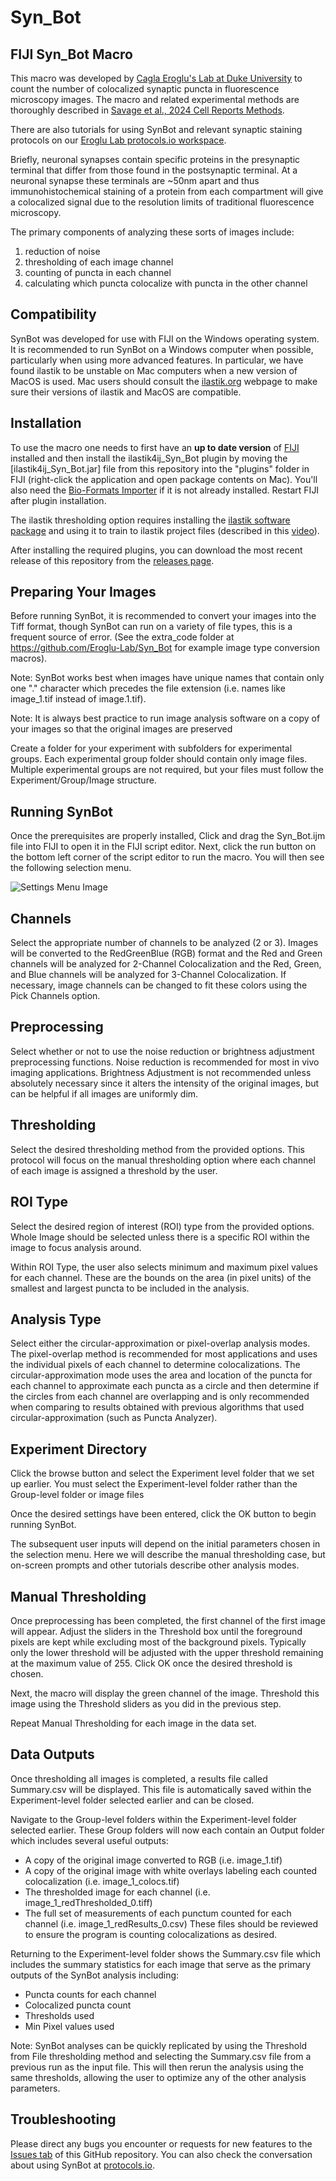 # Syn_Bot
## FIJI Syn_Bot Macro

This macro was developed by [Cagla Eroglu's Lab at Duke University](https://sites.duke.edu/eroglulab/) to count the number of colocalized synaptic puncta in fluorescence microscopy images. The macro and related experimental methods are thoroughly described in [Savage et al., 2024 Cell Reports Methods](https://www.cell.com/cell-reports-methods/fulltext/S2667-2375(24)00239-X).

There are also tutorials for using SynBot and relevant synaptic staining protocols on our [Eroglu Lab protocols.io workspace](https://www.protocols.io/view/synbot-protocols-3byl4qewjvo5/v1).

Briefly, neuronal synapses contain specific proteins in the presynaptic terminal that differ from those found in the postsynaptic terminal. At a neuronal synapse these terminals are ~50nm apart and thus immunohistochemical staining of a protein from each compartment will give a colocalized signal due to the resolution limits of traditional fluorescence microscopy. 

The primary components of analyzing these sorts of images include: 
1) reduction of noise 
2) thresholding of each image channel 
3) counting of puncta in each channel
4) calculating which puncta colocalize with puncta in the other channel

## Compatibility

SynBot was developed for use with FIJI on the Windows operating system. It is recommended to run SynBot on a Windows computer when possible, particularly when using more advanced features. In particular, we have found ilastik to be unstable on Mac computers when a new version of MacOS is used. Mac users should consult the [ilastik.org](https://www.ilastik.org/) webpage to make sure their versions of ilastik and MacOS are compatible.

## Installation

To use the macro one needs to first have an **up to date version** of [FIJI](https://fiji.sc/) installed and then install the ilastik4ij_Syn_Bot plugin by moving the [ilastik4ij_Syn_Bot.jar] file from this repository into the "plugins" folder in FIJI (right-click the application and open package contents on Mac). You'll also need the [Bio-Formats Importer](https://imagej.net/Bio-Formats) if it is not already installed. Restart FIJI after plugin installation.

The ilastik thresholding option requires installing the [ilastik software package](https://www.ilastik.org/download.html) and using it to train to ilastik project files (described in this [video](https://youtu.be/KY2lKaHMjcU)).

After installing the required plugins, you can download the most recent release of this repository from the [releases page](https://github.com/Eroglu-Lab/Syn_Bot/releases). 

## Preparing Your Images 

Before running SynBot, it is recommended to convert your images into the Tiff format, though
SynBot can run on a variety of file types, this is a frequent source of error. (See the extra_code
folder at https://github.com/Eroglu-Lab/Syn_Bot for example image type conversion macros).

Note: SynBot works best when images have unique names that contain only one "." character
which precedes the file extension (i.e. names like image_1.tif instead of image.1.tif).

Note: It is always best practice to run image analysis software on a copy of your images so
that the original images are preserved

Create a folder for your experiment with subfolders for experimental groups. Each experimental
group folder should contain only image files. Multiple experimental groups are not required, but
your files must follow the Experiment/Group/Image structure.

## Running SynBot
Once the prerequisites are properly installed, Click and drag the Syn_Bot.ijm file into FIJI to open it in the FIJI script editor. Next, click the run button on the bottom left corner of the script editor to run the macro. You will then see the following selection menu.

![Settings Menu Image](https://github.com/Eroglu-Lab/Syn_Bot/blob/main/syn_bot_menu_small.png)

## Channels 
Select the appropriate number of channels to be analyzed (2 or 3). Images will be converted to the RedGreenBlue (RGB) format and the Red and Green channels will be analyzed for 2-Channel Colocalization and the Red, Green, and Blue channels will be analyzed for 3-Channel Colocalization. If necessary, image channels can be changed to fit these colors using the Pick Channels option.

## Preprocessing
Select whether or not to use the noise reduction or brightness adjustment
preprocessing functions. Noise reduction is recommended for most in vivo imaging applications.
Brightness Adjustment is not recommended unless absolutely necessary since it alters the
intensity of the original images, but can be helpful if all images are uniformly dim.

## Thresholding 
Select the desired thresholding method from the provided options. This protocol
will focus on the manual thresholding option where each channel of each image is assigned a
threshold by the user.

## ROI Type
Select the desired region of interest (ROI) type from the provided options. Whole
Image should be selected unless there is a specific ROI within the image to focus analysis
around.

Within ROI Type, the user also selects minimum and maximum pixel values for each channel.
These are the bounds on the area (in pixel units) of the smallest and largest puncta to be
included in the analysis.

## Analysis Type
Select either the circular-approximation or pixel-overlap analysis modes. The
pixel-overlap method is recommended for most applications and uses the individual pixels of
each channel to determine colocalizations. The circular-approximation mode uses the area and
location of the puncta for each channel to approximate each puncta as a circle and then
determine if the circles from each channel are overlapping and is only recommended when
comparing to results obtained with previous algorithms that used circular-approximation (such
as Puncta Analyzer).

## Experiment Directory
Click the browse button and select the Experiment level folder that we set
up earlier. You must select the Experiment-level folder rather than the Group-level folder or image
files

Once the desired settings have been entered, click the OK button to begin running SynBot. 

The subsequent user inputs will depend on the initial parameters chosen in the selection menu. Here we will describe the manual thresholding case, but on-screen prompts and other tutorials describe other analysis modes. 

## Manual Thresholding
Once preprocessing has been completed, the first channel of the first image will appear. Adjust
the sliders in the Threshold box until the foreground pixels are kept while excluding most of the
background pixels. Typically only the lower threshold will be adjusted with the upper threshold
remaining at the maximum value of 255. Click OK once the desired threshold is chosen.

Next, the macro will display the green channel of the image. Threshold this image using the
Threshold sliders as you did in the previous step.

Repeat Manual Thresholding for each image in the data set.

## Data Outputs
Once thresholding all images is completed, a results file called Summary.csv will be displayed.
This file is automatically saved within the Experiment-level folder selected earlier and can be
closed.

Navigate to the Group-level folders within the Experiment-level folder selected earlier. These
Group folders will now each contain an Output folder which includes several useful outputs:
- A copy of the original image converted to RGB (i.e. image_1.tif)
- A copy of the original image with white overlays labeling each counted colocalization (i.e.
image_1_colocs.tif)
- The thresholded image for each channel (i.e. image_1_redThresholded_0.tiff)
- The full set of measurements of each punctum counted for each channel (i.e. image_1_redResults_0.csv)
These files should be reviewed to ensure the program is counting colocalizations as desired.

Returning to the Experiment-level folder shows the Summary.csv file which includes the
summary statistics for each image that serve as the primary outputs of the SynBot analysis
including:
- Puncta counts for each channel
- Colocalized puncta count
- Thresholds used
- Min Pixel values used

Note: SynBot analyses can be quickly replicated by using the Threshold from File
thresholding method and selecting the Summary.csv file from a previous run as the input
file. This will then rerun the analysis using the same thresholds, allowing the user to
optimize any of the other analysis parameters.

## Troubleshooting
Please direct any bugs you encounter or requests for new features to the [Issues tab](https://github.com/Eroglu-Lab/Syn_Bot/issues) of this GitHub repository. You can also check the conversation about using SynBot at [protocols.io](https://www.protocols.io/view/synbot-protocols-3byl4qewjvo5/v1).



